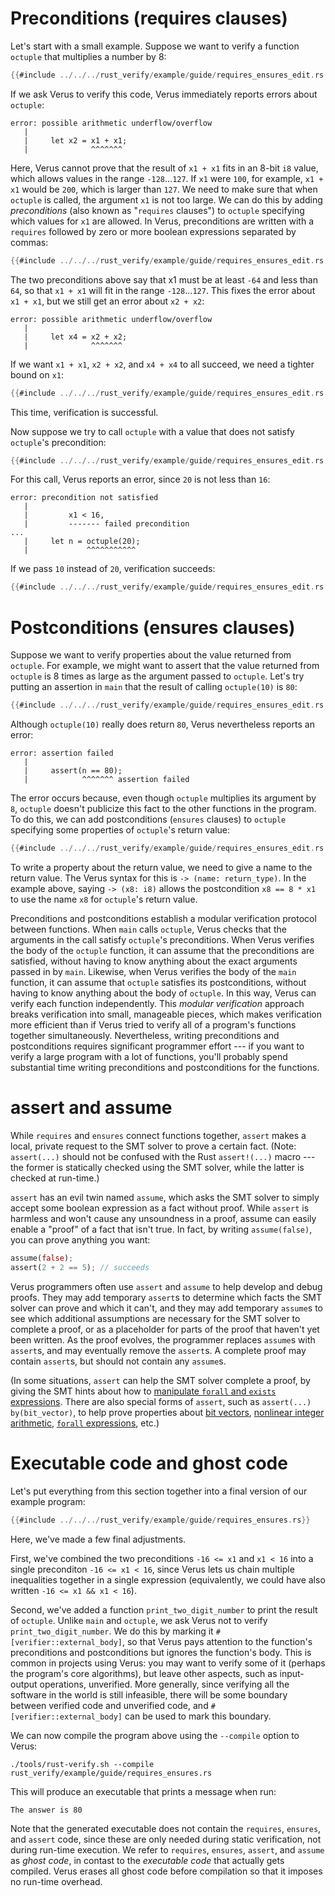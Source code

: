 # Preconditions (requires clauses)

Let's start with a small example.
Suppose we want to verify a function `octuple` that multiplies a number by 8:

```rust
{{#include ../../../rust_verify/example/guide/requires_ensures_edit.rs:init}}
```

If we ask Verus to verify this code, Verus immediately reports errors about `octuple`:

```
error: possible arithmetic underflow/overflow
   |
   |     let x2 = x1 + x1;
   |              ^^^^^^^
```

Here, Verus cannot prove that the result of `x1 + x1` fits in an 8-bit `i8` value,
which allows values in the range `-128`...`127`.
If `x1` were `100`, for example, `x1 + x1` would be `200`, which is larger than `127`.
We need to make sure that when `octuple` is called, the argument `x1` is not too large.
We can do this by adding *preconditions* (also known as "`requires` clauses")
to `octuple` specifying which values for `x1` are allowed.
In Verus, preconditions are written with a `requires` followed by zero or more boolean expressions
separated by commas:

```rust
{{#include ../../../rust_verify/example/guide/requires_ensures_edit.rs:pre1}}
```

The two preconditions above say that x1 must be at least `-64` and less than `64`,
so that `x1 + x1` will fit in the range `-128`...`127`.
This fixes the error about `x1 + x1`, but we still get an error about `x2 + x2`:

```
error: possible arithmetic underflow/overflow
   |
   |     let x4 = x2 + x2;
   |              ^^^^^^^
```

If we want `x1 + x1`, `x2 + x2`, and `x4 + x4` to all succeed, we need a tighter bound on `x1`:

```rust
{{#include ../../../rust_verify/example/guide/requires_ensures_edit.rs:pre2}}
```

This time, verification is successful.

Now suppose we try to call `octuple` with a value that does not satisfy `octuple`'s precondition:

```rust
{{#include ../../../rust_verify/example/guide/requires_ensures_edit.rs:pre3}}
```

For this call, Verus reports an error, since `20` is not less than `16`:

```
error: precondition not satisfied
   |
   |         x1 < 16,
   |         ------- failed precondition
...
   |     let n = octuple(20);
   |             ^^^^^^^^^^^
```

If we pass `10` instead of `20`, verification succeeds:

```rust
{{#include ../../../rust_verify/example/guide/requires_ensures_edit.rs:pre4}}
```

# Postconditions (ensures clauses)

Suppose we want to verify properties about the value returned from `octuple`.
For example, we might want to assert that the value returned from `octuple`
is 8 times as large as the argument passed to `octuple`.
Let's try putting an assertion in `main` that the result of calling `octuple(10)` is `80`:

```rust
{{#include ../../../rust_verify/example/guide/requires_ensures_edit.rs:post1}}
```

Although `octuple(10)` really does return `80`,
Verus nevertheless reports an error:

```
error: assertion failed
   |
   |     assert(n == 80);
   |            ^^^^^^^ assertion failed
```

The error occurs because, even though `octuple` multiplies its argument by `8`,
`octuple` doesn't publicize this fact to the other functions in the program.
To do this, we can add postconditions (`ensures` clauses) to `octuple` specifying
some properties of `octuple`'s return value:

```rust
{{#include ../../../rust_verify/example/guide/requires_ensures_edit.rs:post2}}
```

To write a property about the return value, we need to give a name to the return value.
The Verus syntax for this is `-> (name: return_type)`.  In the example above,
saying `-> (x8: i8)` allows the postcondition `x8 == 8 * x1` to use the name `x8`
for `octuple`'s return value.

Preconditions and postconditions establish a modular verification protocol between functions.
When `main` calls `octuple`, Verus checks that the arguments in the call satisfy `octuple`'s
preconditions.
When Verus verifies the body of the `octuple` function,
it can assume that the preconditions are satisfied,
without having to know anything about the exact arguments passed in by `main`.
Likewise, when Verus verifies the body of the `main` function,
it can assume that `octuple` satisfies its postconditions,
without having to know anything about the body of `octuple`.
In this way, Verus can verify each function independently.
This *modular verification* approach breaks verification into small, manageable pieces,
which makes verification more efficient than if Verus tried to verify
all of a program's functions together simultaneously.
Nevertheless, writing preconditions and postconditions requires significant programmer effort ---
if you want to verify a large program with a lot of functions,
you'll probably spend substantial time writing preconditions and postconditions for the functions.

# assert and assume

While `requires` and `ensures` connect functions together,
`assert` makes a local, private request to the SMT solver to prove a certain fact.
(Note: `assert(...)` should not be confused with the Rust `assert!(...)` macro ---
the former is statically checked using the SMT solver, while the latter is checked at run-time.)

`assert` has an evil twin named `assume`, which asks the SMT solver to
simply accept some boolean expression as a fact without proof.
While `assert` is harmless and won't cause any unsoundness in a proof,
assume can easily enable a "proof" of a fact that isn't true.
In fact, by writing `assume(false)`, you can prove anything you want:

```rust
assume(false);
assert(2 + 2 == 5); // succeeds
```

Verus programmers often use `assert` and `assume` to help develop and debug proofs.
They may add temporary `assert`s to determine which facts the SMT solver can prove
and which it can't,
and they may add temporary `assume`s to see which additional assumptions are necessary
for the SMT solver to complete a proof,
or as a placeholder for parts of the proof that haven't yet been written.
As the proof evolves, the programmer replaces `assume`s with `assert`s,
and may eventually remove the `assert`s.
A complete proof may contain `assert`s, but should not contain any `assume`s.

(In some situations, `assert` can help the SMT solver complete a proof,
by giving the SMT hints about how to [manipulate `forall` and `exists` expressions](forall.md).
There are also special forms of `assert`, such as `assert(...) by(bit_vector)`,
to help prove properties about [bit vectors](bitvec.md), [nonlinear integer arithmetic](nonlinear.md),
[`forall` expressions](quantproofs.md), etc.)

# Executable code and ghost code

Let's put everything from this section together into a final version of our example program:

```rust
{{#include ../../../rust_verify/example/guide/requires_ensures.rs}}
```

Here, we've made a few final adjustments.

First, we've combined the two preconditions `-16 <= x1` and `x1 < 16`
into a single preconditon `-16 <= x1 < 16`,
since Verus lets us chain multiple inequalities together in a single expression
(equivalently, we could have also written `-16 <= x1 && x1 < 16`).

Second, we've added a function `print_two_digit_number` to print the result of `octuple`.
Unlike `main` and `octuple`, we ask Verus not to verify `print_two_digit_number`.
We do this by marking it `#[verifier::external_body]`,
so that Verus pays attention to the function's preconditions and postconditions but ignores
the function's body.
This is common in projects using Verus:
you may want to verify some of it (perhaps the program's core algorithms),
but leave other aspects, such as input-output operations, unverified.
More generally, since verifying all the software in the world is still infeasible,
there will be some boundary between verified code and unverified code,
and `#[verifier::external_body]` can be used to mark this boundary.

We can now compile the program above using the `--compile` option to Verus:

```
./tools/rust-verify.sh --compile rust_verify/example/guide/requires_ensures.rs
```

This will produce an executable that prints a message when run:

```
The answer is 80
```

Note that the generated executable does not contain the `requires`, `ensures`, and `assert` code,
since these are only needed during static verification,
not during run-time execution.
We refer to `requires`, `ensures`, `assert`, and `assume` as *ghost code*,
in contast to the *executable code* that actually gets compiled.
Verus erases all ghost code before compilation so that it imposes no run-time overhead.
